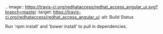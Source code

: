 .. image:: https://travis-ci.org/redhataccess/redhat_access_angular_ui.svg?branch=master
   :target: https://travis-ci.org/redhataccess/redhat_access_angular_ui
   :alt: Build Status


Run 'npm install' and 'bower install' to pull in dependencies. 

